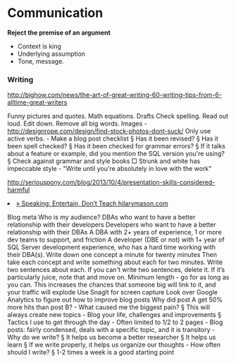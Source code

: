 # Communication

**Reject the premise of an argument**

* Context is king
* Underlying assumption
* Tone, message.


### Writing

http://bighow.com/news/the-art-of-great-writing-60-writing-tips-from-6-alltime-great-writers

Funny pictures and quotes. 
Math equations. 
Drafts
Check spelling. 
Read out loud. Edit down. 
Remove all big words. 
Images - http://designrope.com/design/find-stock-photos-dont-suck/
Only use active verbs. 
	- Make a blog post checklist
		§ Has it been revised?
		§ Has it been spell checked?
		§ Has it been checked for grammar errors?
		§ If it talks about a feature or example, did you mention the SQL version you're using?
		§ Check against grammar and style books
			□ Strunk and white has impeccable style
	- "Write until you're absolutely in love with the work"

http://seriouspony.com/blog/2013/10/4/presentation-skills-considered-harmful


<li><a href="http://www.hilarymason.com/speaking/speaking-entertain-dont-teach/" time_added="1363582890" tags="brand">» Speaking: Entertain, Don’t Teach hilarymason.com</a></li>

Blog meta
	Who is my audience?
		DBAs who want to have a better relationship with their developers
		Developers who want to have a better relationship with their DBAs
		A DBA with 2+ years of experience, 1 or more dev teams to support, and friction
		A developer (DBE or not) with 1+ year of SQL Server development experience, who has a hard time working with their DBA(s). 
	Write down one concept a minute for twenty minutes
		Then take each concept and write something about each for two minutes. Write two sentences about each. If you can't write two sentences, delete it. If it’s particularly juice, note that and move on.
	Minimum length - go for as long as you can.
		This increases the chances that someone big will link to it, and your traffic will explode
	Use SnagIt for screen capture
	Look over Google Analytics to figure out how to improve blog posts
	Why did post A get 50% more hits than post B?
	- What caused me the biggest pain?
		§ This will always create new topics
	- Blog your life, challenges and improvements
		§ Tactics I use to get through the day
	- Often limited to 1/2 to 2 pages
	- Blog posts: fairly condensed, deals with a specific topic, and it is transitory
	- Why do we write?
		§ It helps us become a better researcher
		§ It helps us learn
		§ If we write properly, it helps us organize our thoughts
	- How often should I write?
		§ 1-2 times a week is a good starting point
